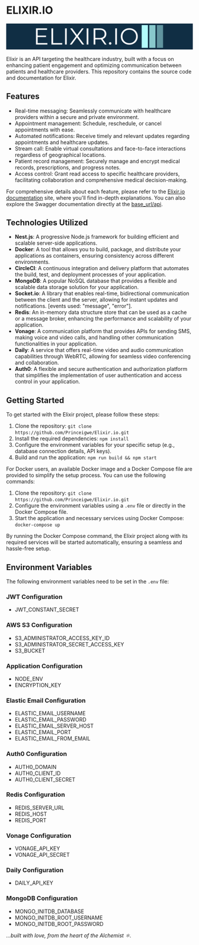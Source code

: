 # ELIXIR.IO

![Elixir.io](download.png)

Elixir is an API targeting the healthcare industry, built with a focus on enhancing patient engagement and optimizing communication between patients and healthcare providers. This repository contains the source code and documentation for Elixir.

## Features

- Real-time messaging: Seamlessly communicate with healthcare providers within a secure and private environment.
- Appointment management: Schedule, reschedule, or cancel appointments with ease.
- Automated notifications: Receive timely and relevant updates regarding appointments and healthcare updates.
- Stream call: Enable virtual consultations and face-to-face interactions regardless of geographical locations.
- Patient record management: Securely manage and encrypt medical records, prescriptions, and progress notes.
- Access control: Grant read access to specific healthcare providers, facilitating collaboration and comprehensive medical decision-making.

For comprehensive details about each feature, please refer to the [Elixir.io documentation](https://www.google.com/imgres?imgurl=https%3A%2F%2Fmedia.istockphoto.com%2Fid%2F155388466%2Fphoto%2Fwork-in-progress-road-sign.jpg%3Fs%3D612x612%26w%3D0%26k%3D20%26c%3D0NHTuN1htzUKODz7gDMs4HkoOnPccb_yksD-L-vICLQ%3D&tbnid=KGU1kuRQIVTZ8M&vet=12ahUKEwjY_PCdmKv_AhU3mScCHZdCC44QMygsegUIARCvAg..i&imgrefurl=https%3A%2F%2Fwww.istockphoto.com%2Fphotos%2Fwork-in-progress-sign&docid=d_Ip9fESQHbuYM&w=612&h=408&q=still%20in%20progress%20pictures&ved=2ahUKEwjY_PCdmKv_AhU3mScCHZdCC44QMygsegUIARCvAg) site, where you'll find in-depth explanations. You can also explore the Swagger documentation directly at the [base_url/api](base_url/api).

## Technologies Utilized

- **Nest.js**: A progressive Node.js framework for building efficient and scalable server-side applications.
- **Docker**: A tool that allows you to build, package, and distribute your applications as containers, ensuring consistency across different environments.
- **CircleCI**: A continuous integration and delivery platform that automates the build, test, and deployment processes of your application.
- **MongoDB**: A popular NoSQL database that provides a flexible and scalable data storage solution for your application.
- **Socket.io**: A library that enables real-time, bidirectional communication between the client and the server, allowing for instant updates and notifications. [events used: "message", "error"].
- **Redis**: An in-memory data structure store that can be used as a cache or a message broker, enhancing the performance and scalability of your application.
- **Vonage**: A communication platform that provides APIs for sending SMS, making voice and video calls, and handling other communication functionalities in your application.
- **Daily**: A service that offers real-time video and audio communication capabilities through WebRTC, allowing for seamless video conferencing and collaboration.
- **Auth0**: A flexible and secure authentication and authorization platform that simplifies the implementation of user authentication and access control in your application.




## Getting Started

To get started with the Elixir project, please follow these steps:

1. Clone the repository: `git clone https://github.com/Princeigwe/Elixir.io.git`
2. Install the required dependencies: `npm install`
3. Configure the environment variables for your specific setup (e.g., database connection details, API keys).
4. Build and run the application: `npm run build && npm start`

For Docker users, an available Docker image and a Docker Compose file are provided to simplify the setup process. You can use the following commands:

1. Clone the repository: `git clone https://github.com/Princeigwe/Elixir.io.git`
2. Configure the environment variables using a `.env` file or directly in the Docker Compose file.
3. Start the application and necessary services using Docker Compose: `docker-compose up`

By running the Docker Compose command, the Elixir project along with its required services will be started automatically, ensuring a seamless and hassle-free setup.



## Environment Variables

The following environment variables need to be set in the `.env` file:

### JWT Configuration
- JWT_CONSTANT_SECRET

### AWS S3 Configuration
- S3_ADMINISTRATOR_ACCESS_KEY_ID
- S3_ADMINISTRATOR_SECRET_ACCESS_KEY
- S3_BUCKET

### Application Configuration
- NODE_ENV
- ENCRYPTION_KEY

### Elastic Email Configuration
- ELASTIC_EMAIL_USERNAME
- ELASTIC_EMAIL_PASSWORD
- ELASTIC_EMAIL_SERVER_HOST
- ELASTIC_EMAIL_PORT
- ELASTIC_EMAIL_FROM_EMAIL

### Auth0 Configuration
- AUTH0_DOMAIN
- AUTH0_CLIENT_ID
- AUTH0_CLIENT_SECRET

### Redis Configuration
- REDIS_SERVER_URL
- REDIS_HOST
- REDIS_PORT

### Vonage Configuration
- VONAGE_API_KEY
- VONAGE_API_SECRET

### Daily Configuration
- DAILY_API_KEY

### MongoDB Configuration
- MONGO_INITDB_DATABASE
- MONGO_INITDB_ROOT_USERNAME
- MONGO_INITDB_ROOT_PASSWORD



*...built with love, from the heart of the Alchemist :atom_symbol:.*
